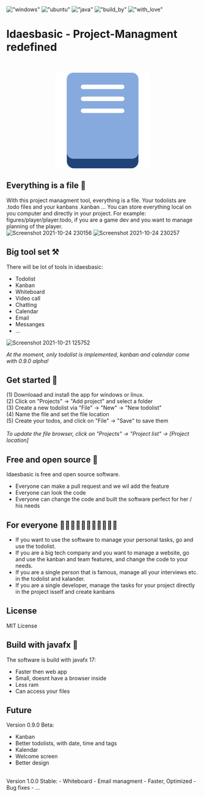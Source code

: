 !["windows"](https://img.shields.io/badge/Windows-0078D6?style=for-the-badge&logo=windows&logoColor=white)
!["ubuntu"](https://img.shields.io/badge/Ubuntu-E95420?style=for-the-badge&logo=ubuntu&logoColor=white)
!["java"](https://img.shields.io/badge/Java-ED8B00?style=for-the-badge&logo=java&logoColor=white)
!["build_by"](http://ForTheBadge.com/images/badges/built-by-developers.svg)
!["with_love"](	http://ForTheBadge.com/images/badges/built-with-love.svg)
# Idaesbasic - Project-Managment redefined
<br>
<p align="center">
  <img src="https://github.com/BenHerbst/ainm/blob/master/icon.png" width=250>
</p>

## Everything is a file 💾
With this project managment tool, everything is a file. Your todolists are .todo files and your kanbans .kanban ...
You can store everything local on you computer and directly in your project. For example: figures/player/player.todo, if you are a game dev and you want to manage planning of the player.
</br>
![Screenshot 2021-10-24 230156](https://user-images.githubusercontent.com/83538916/138612819-686cd80a-9ede-4f05-a017-a4ef443c6c69.png)
![Screenshot 2021-10-24 230257](https://user-images.githubusercontent.com/83538916/138612887-69677d2b-ff62-4836-9b37-9949ace6c960.png)


## Big tool set ⚒️

There will be lot of tools in idaesbasic:
- Todolist
- Kanban
- Whiteboard
- Video call
- Chatting
- Calendar
- Email
- Messanges
- ...

![Screenshot 2021-10-21 125752](https://user-images.githubusercontent.com/83538916/138264358-0fef23c1-9a94-4c22-abeb-125cec09d351.png)

_At the moment, only todolist is implemented, kanban and calendar come with 0.9.0 alpha!_
## Get started 🛫
(1) Downloaad and install the app for windows or linux. 
</br>
(2) Click on "Projects" -> "Add project" and select a folder
</br>
(3) Create a new todolist via "File" -> "New" -> "New todolist"
</br>
(4) Name the file and set the file location
</br>
(5) Create your todos, and click on "File" -> "Save" to save them
</br>
</br>
_To update the file browser, click on "Projects" -> "Project list" -> [Project location]_

## Free and open source 🗽

Idaesbasic is free and open source software.
- Everyone can make a pull request and we wil add the feature
- Everyone can look the code
- Everyone can change the code and built the software perfect for her / his needs

## For everyone 🧑🧑‍🦰🧑‍🦱🧑‍🦳🧑‍🦲🧔🧟
- If you want to use the software to manage your personal tasks, go and use the todolist.
- If you are a big tech company and you want to manage a website, go and use the kanban and team features, and change the code to your needs.
- If you are a single person that is famous, manage all your interviews etc. in the todolist and kalander.
- If you are a single developer, manage the tasks for your project directly in the project isself and create kanbans

## License
MIT License

## Build with javafx 💪
The software is build with javafx 17:
- Faster then web app
- Small, doesnt have a browser inside
- Less ram
- Can access your files

## Future
Version 0.9.0 Beta:
- Kanban
- Better todolists, with date, time and tags
- Kalendar
- Welcome screen
- Better design
</br>
Version 1.0.0 Stable:
- Whiteboard
- Email managment
- Faster, Optimized
- Bug fixes
- ...
